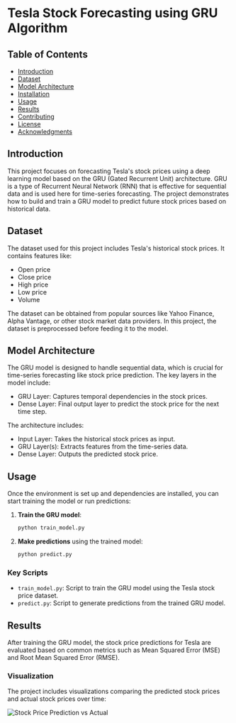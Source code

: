 # Tesla Stock Forecasting using GRU Algorithm

## Table of Contents
- [Introduction](#introduction)
- [Dataset](#dataset)
- [Model Architecture](#model-architecture)
- [Installation](#installation)
- [Usage](#usage)
- [Results](#results)
- [Contributing](#contributing)
- [License](#license)
- [Acknowledgments](#acknowledgments)

## Introduction
This project focuses on forecasting Tesla's stock prices using a deep learning model based on the GRU (Gated Recurrent Unit) architecture. GRU is a type of Recurrent Neural Network (RNN) that is effective for sequential data and is used here for time-series forecasting. The project demonstrates how to build and train a GRU model to predict future stock prices based on historical data.

## Dataset
The dataset used for this project includes Tesla's historical stock prices. It contains features like:
- Open price
- Close price
- High price
- Low price
- Volume

The dataset can be obtained from popular sources like Yahoo Finance, Alpha Vantage, or other stock market data providers. In this project, the dataset is preprocessed before feeding it to the model.

## Model Architecture
The GRU model is designed to handle sequential data, which is crucial for time-series forecasting like stock price prediction. The key layers in the model include:
- GRU Layer: Captures temporal dependencies in the stock prices.
- Dense Layer: Final output layer to predict the stock price for the next time step.

The architecture includes:
- Input Layer: Takes the historical stock prices as input.
- GRU Layer(s): Extracts features from the time-series data.
- Dense Layer: Outputs the predicted stock price.

## Usage
Once the environment is set up and dependencies are installed, you can start training the model or run predictions:

1. **Train the GRU model**:
    ```bash
    python train_model.py
    ```

2. **Make predictions** using the trained model:
    ```bash
    python predict.py
    ```

### Key Scripts
- `train_model.py`: Script to train the GRU model using the Tesla stock price dataset.
- `predict.py`: Script to generate predictions from the trained GRU model.

## Results
After training the GRU model, the stock price predictions for Tesla are evaluated based on common metrics such as Mean Squared Error (MSE) and Root Mean Squared Error (RMSE).

### Visualization
The project includes visualizations comparing the predicted stock prices and actual stock prices over time:

![Stock Price Prediction vs Actual](./results/prediction_vs_actual.png)


